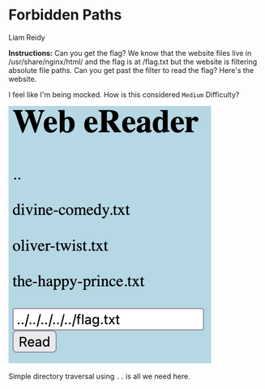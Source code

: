# Forbidden Paths
Liam Reidy

**Instructions:** Can you get the flag? We know that the website files live in /usr/share/nginx/html/ and the flag is at /flag.txt but the website is filtering absolute file paths. Can you get past the filter to read the flag? Here's the website.

I feel like I'm being mocked. How is this considered `Medium` Difficulty?

![image](./1.png)

Simple directory traversal using `..` is all we need here.
